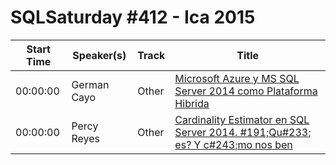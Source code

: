 # SQLSaturday #412 - Ica 2015
Start Time|Speaker(s)|Track|Title
---|---|---|---
00:00:00|German Cayo|Other|[Microsoft Azure y MS SQL Server 2014 como Plataforma Hibrida](14406.md)
00:00:00|Percy Reyes|Other|[Cardinality Estimator en SQL Server 2014. #191;Qu#233; es? Y c#243;mo nos ben](21932.md)
